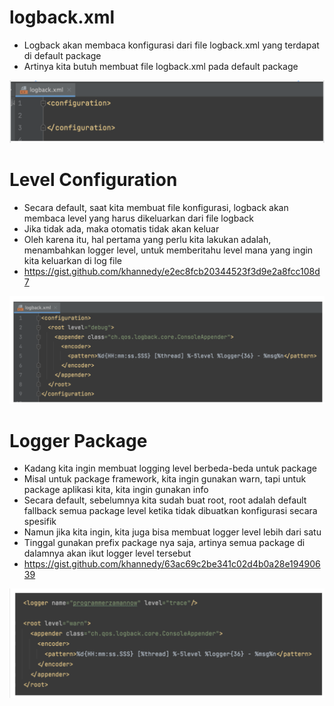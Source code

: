 # logback.xml

- Logback akan membaca konfigurasi dari file logback.xml yang terdapat di default package
- Artinya kita butuh membuat file logback.xml pada default package 

![img.png](img.png)

# Level Configuration

- Secara default, saat kita membuat file konfigurasi, logback akan membaca level yang harus dikeluarkan dari file logback
- Jika tidak ada, maka otomatis tidak akan keluar 
- Oleh karena itu, hal pertama yang perlu kita lakukan adalah, menambahkan logger level, untuk memberitahu level mana yang ingin kita keluarkan di log file 
- https://gist.github.com/khannedy/e2ec8fcb20344523f3d9e2a8fcc108d7  

![img_1.png](img_1.png)

# Logger Package

- Kadang kita ingin membuat logging level berbeda-beda untuk package
- Misal untuk package framework, kita ingin gunakan warn, tapi untuk package aplikasi kita, kita ingin gunakan info 
- Secara default, sebelumnya kita sudah buat root, root adalah default fallback semua package level ketika tidak dibuatkan konfigurasi secara spesifik 
- Namun jika kita ingin, kita juga bisa membuat logger level lebih dari satu 
- Tinggal gunakan prefix package nya saja, artinya semua package di dalamnya akan ikut logger level tersebut 
- https://gist.github.com/khannedy/63ac69c2be341c02d4b0a28e19490639  

![img_2.png](img_2.png)
